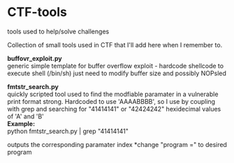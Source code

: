 # CTF-tools
tools used to help/solve challenges

Collection of small tools used in CTF that I'll add here when I remember to.

<b>buffovr_exploit.py</b>
<br>
generic simple template for buffer overflow exploit - hardcode shellcode to execute shell (/bin/sh)
just need to modify buffer size and possibly NOPsled


<b>fmtstr_search.py</b>
<br>
quickly scripted tool used to find the modfiable paramater in a vulnerable print format strong.
Hardcoded to use 'AAAABBBB', so I use by coupling with grep and searching for
"41414141" or "42424242" hexidecimal values of 'A' and 'B'
<br>
<b>Example:</b><br>
python fmtstr_search.py | grep "41414141"

outputs the corresponding paramater index
*change "program =" to desired program 
